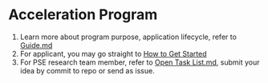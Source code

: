 # Acceleration Program

1. Learn more about program purpose, application lifecycle, refer to [Guide.md](./Open-Task/Guide.md)
2. For applicant, you may go straight to [How to Get Started](./Open-Task/Guide.md#how-to-get-started)
3. For PSE research team member, refer to [Open Task List.md](./Open-Task/Open-Task-List.md), submit your idea by commit to repo or send as issue.
